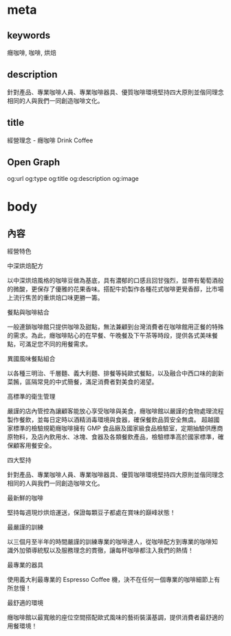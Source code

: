 # meta

## keywords
癮咖啡, 咖啡, 烘焙

## description
針對產品、專業咖啡人員、專業咖啡器具、優質咖啡環境堅持四大原則並偕同理念相同的人與我們一同創造咖啡文化。

## title
經營理念 - 癮咖啡 Drink Coffee

## Open Graph
og:url
og:type
og:title
og:description
og:image

# body

## 內容
經營特色

中深烘焙配方

以中深烘焙風格的咖啡豆做為基底，具有濃郁的口感且回甘強烈，並帶有葡萄酒般的微酸，更保存了優雅的花果香味。搭配牛奶製作各種花式咖啡更覺香醇，比市場上流行焦苦的重烘焙口味更勝一籌。

餐點與咖啡結合

一般連鎖咖啡館只提供咖啡及甜點，無法兼顧到台灣消費者在咖啡館用正餐的特殊的需求。為此，癮咖啡貼心的在早餐、午晚餐及下午茶等時段，提供各式美味餐點，可滿足您不同的用餐需求。

異國風味餐點組合

以各種三明治、千層麵、義大利麵、排餐等純歐式餐點，以及融合中西口味的創新菜餚，區隔常見的中式簡餐，滿足消費者對美食的渴望。

高標準的衛生管理

嚴謹的店內管控為讓顧客能放心享受咖啡與美食，癮咖啡館以嚴謹的食物處理流程製作餐飲，並每日定時以酒精消毒環境與食器，確保餐飲品質安全無虞。 超越國家標準的檢驗規範癮咖啡擁有 GMP 食品廠及國家級食品檢驗室，定期抽驗供應商原物料，及店內飲用水、冰塊、食器及各類餐飲產品，檢驗標準高於國家標準，確保顧客用餐安全。

四大堅持

針對產品、專業咖啡人員、專業咖啡器具、優質咖啡環境堅持四大原則並偕同理念相同的人與我們一同創造咖啡文化。

最新鮮的咖啡

堅持每週現炒烘焙運送，保證每顆豆子都處在賞味的巔峰狀態！

最嚴謹的訓練

以三個月至半年的時間嚴謹的訓練專業的咖啡達人，從咖啡配方到專業的咖啡知 識外加領導統馭以及服務理念的貫徹，讓每杯咖啡都注入我們的熱情！

最專業的器具

使用義大利最專業的 Espresso Coffee 機，決不在任何一個專業的咖啡細節上有所怠慢！

最舒適的環境

癮咖啡館以最寬敞的座位空間搭配歐式風味的藝術裝潢基調，提供消費者最舒適的用餐環境！

